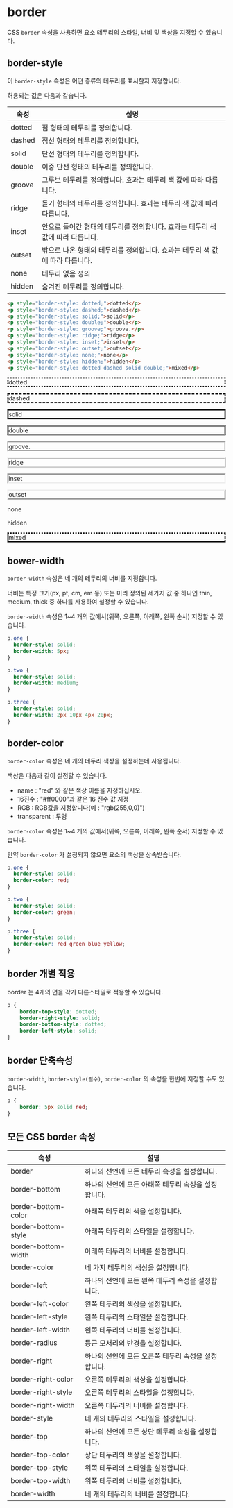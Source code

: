 # border

CSS `border` 속성을 사용하면 요소 테두리의 스타일, 너비 및 색상을 지정할 수 있습니다.

## border-style

이 `border-style` 속성은 어떤 종류의 테두리를 표시할지 지정합니다.

허용되는 값은 다음과 같습니다.

속성 | 설명 
---------- | -----------
dotted | 점 형태의 테두리를 정의합니다.
dashed | 점선 형태의 테두리를 정의합니다.
solid | 단선 형태의 테두리를 정의합니다.
double | 이중 단선 형태의 테두리를 정의합니다.
groove | 그루브 테두리를 정의합니다. 효과는 테두리 색 값에 따라 다릅니다.
ridge | 돌기 형태의 테두리를 정의합니다. 효과는 테두리 색 값에 따라 다릅니다.
inset | 안으로 들어간 형태의 테두리를 정의합니다. 효과는 테두리 색 값에 따라 다릅니다.
outset | 밖으로 나온 형태의 테두리를 정의합니다. 효과는 테두리 색 값에 따라 다릅니다.
none | 테두리 없음 정의
hidden | 숨겨진 테두리를 정의합니다.

```html
<p style="border-style: dotted;">dotted</p>
<p style="border-style: dashed;">dashed</p>
<p style="border-style: solid;">solid</p>
<p style="border-style: double;">double</p>
<p style="border-style: groove;">groove.</p>
<p style="border-style: ridge;">ridge</p>
<p style="border-style: inset;">inset</p>
<p style="border-style: outset;">outset</p>
<p style="border-style: none;">none</p>
<p style="border-style: hidden;">hidden</p>
<p style="border-style: dotted dashed solid double;">mixed</p>
```

<p style="border-style: dotted;">dotted</p>
<p style="border-style: dashed;">dashed</p>
<p style="border-style: solid;">solid</p>
<p style="border-style: double;">double</p>
<p style="border-style: groove;">groove.</p>
<p style="border-style: ridge;">ridge</p>
<p style="border-style: inset;">inset</p>
<p style="border-style: outset;">outset</p>
<p style="border-style: none;">none</p>
<p style="border-style: hidden;">hidden</p>
<p style="border-style: dotted dashed solid double;">mixed</p>


## bower-width 

`border-width` 속성은 네 개의 테두리의 너비를 지정합니다.

너비는 특정 크기(px, pt, cm, em 등) 또는 미리 정의된 세가지 값 중 하나인 thin, medium, thick 중 하나를 사용하여 설정할 수 있습니다.

`border-width` 속성은 1~4 개의 값에서(위쪽, 오른쪽, 아래쪽, 왼쪽 순서) 지정할  수 있습니다.

```css
p.one {
  border-style: solid;
  border-width: 5px;
}

p.two {
  border-style: solid;
  border-width: medium;
}

p.three {
  border-style: solid;
  border-width: 2px 10px 4px 20px;
}
```

## border-color

`border-color` 속성은 네 개의 테두리 색상을 설정하는데 사용됩니다.

색상은 다음과 같이 설정할 수 있습니다.

- name : "red" 와 같은 색상 이름을 지정하십시오.
- 16진수 : "#ff0000"과 같은 16 진수 값 지정
- RGB : RGB값을 지정합니다(예 : "rgb(255,0,0)")
- transparent : 투명

`border-color` 속성은 1~4 개의 값에서(위쪽, 오른쪽, 아래쪽, 왼쪽 순서) 지정할  수 있습니다.

만약 `border-color` 가 설정되지 않으면 요소의 색상을 상속받습니다.

```css
p.one {
  border-style: solid;
  border-color: red;
}

p.two {
  border-style: solid;
  border-color: green;
}

p.three {
  border-style: solid;
  border-color: red green blue yellow;
}
```


## border 개별 적용

border 는 4개의 면을 각기 다른스타일로 적용할 수 있습니다.

```css
p {
    border-top-style: dotted;
    border-right-style: solid;
    border-bottom-style: dotted;
    border-left-style: solid;
}
```

## border 단축속성

`border-width`, `border-style(필수)`, `border-color` 의 속성을 한번에 지정할 수도 있습니다.

```css
p {
    border: 5px solid red;
}
```

## 모든 CSS border 속성

속성 | 설명 
---------- | -----------
border | 하나의 선언에 모든 ​​테두리 속성을 설정합니다.
border-bottom | 하나의 선언에 모든 ​​아래쪽 테두리 속성을 설정합니다.
border-bottom-color | 아래쪽 테두리의 색을 설정합니다.
border-bottom-style | 아래쪽 테두리의 스타일을 설정합니다.
border-bottom-width | 아래쪽 테두리의 너비를 설정합니다.
border-color | 네 가지 테두리의 색상을 설정합니다.
border-left | 하나의 선언에 모든 ​​왼쪽 테두리 속성을 설정합니다.
border-left-color | 왼쪽 테두리의 색상을 설정합니다.
border-left-style | 왼쪽 테두리의 스타일을 설정합니다.
border-left-width | 왼쪽 테두리의 너비를 설정합니다.
border-radius | 둥근 모서리의 반경을 설정합니다.
border-right | 하나의 선언에 모든 ​​오른쪽 테두리 속성을 설정합니다.
border-right-color | 오른쪽 테두리의 색상을 설정합니다.
border-right-style | 오른쪽 테두리의 스타일을 설정합니다.
border-right-width | 오른쪽 테두리의 너비를 설정합니다.
border-style | 네 개의 테두리의 스타일을 설정합니다.
border-top | 하나의 선언에 모든 ​​상단 테두리 속성을 설정합니다.
border-top-color | 상단 테두리의 색상을 설정합니다.
border-top-style | 위쪽 테두리의 스타일을 설정합니다.
border-top-width | 위쪽 테두리의 너비를 설정합니다.
border-width | 네 개의 테두리의 너비를 설정합니다.

